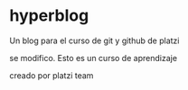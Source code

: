 # hyperblog
Un blog para el curso de git y github de platzi

se modifico. Esto es un curso de aprendizaje

creado por platzi team
